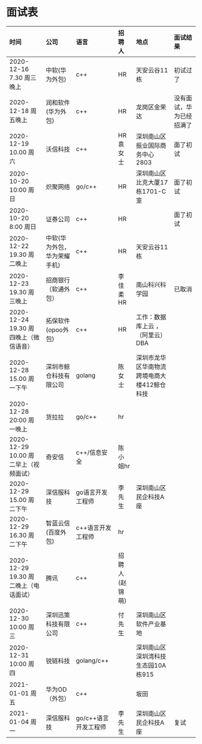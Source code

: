 # 面试表

|时间  |公司|语言|招聘人|地点|面试结果|
|:-----|:---|:----|:-----|:---|:-------|
|2020-12-16 7.30  周三晚上|  中软(华为外包) | c++  |  HR  |天安云谷11栋 |  初试过了|
|2020-12-18 周五晚上 | 润和软件(华为外包)|   c++|     HR|   龙岗区金荣达|没有面试，华为已经招满了|
|2020-12-19 10.00  周六|沃信科技  |c++ |HR袁女士 |深圳南山区振业国际商务中心2803| 面了初试 |
|2020-10-20 10:00 周日| 炽聚网络|go/c++| HR|深圳南山区比克大厦17栋1701-C室|面了初试 |
|2020-10-20 8:00 周日| 证券公司|c++| HR| |面了初试 |
|2020-12-22 19.30  周二晚上|  中软(华为外包，华为荣耀手机) | c++  |  HR  |天安云谷11栋 |  |
|2020-12-23 19.30  周三晚上|招商银行（软通外包）|c++|李佳柔HR|南山科兴科学园| 已取消|
|2020-12-24 19.30  周四晚上（微信语音） |拓保软件(opoo外包)|   c++|     HR| 工作：数据库上云 ，（阿里云）DBA | |
|2020-12-28 15.00 周一下午 | 深圳市鲸仓科技有限公司| golang| 陈女士  |深圳市龙华区华南物流跨境电商大楼412鲸仓科技| |
|2020-12-28 20:00 周一晚上|货拉拉|go/c++|hr| | |
|2020-12-29 10.00  周二早上（视频面试）|    奇安信   |    c++/信息安全 |  陈小姐hr| |  |
|2020-12-29 15.00  周二下午|    深信服科技   |    go语言开发工程师 |  李先生|深圳南山区民企科技A座 |  |
|2020-12-29 16.30  周二下午|   智蓝云信 (百度外包)  |   c++语言开发工程师 |  hr|  |  |
|2020-12-29 19.30  周二晚上（电话面试） |     腾讯    |    c++ |  招聘人(赵锦萌)| |  |
|2020-12-30 10:00  周三|深圳迅策科技有限公司| c++ | 付先生|深圳南山区软件产业基地| |
|2020-12-31 10:00  周四|锐链科技| golang/c++ | |深圳南山区深圳湾科技生态园10A栋915| |
|2021-01-01  周五|  华为OD（外包）| c++  | | 坂田|  |
|2021-01-04  周一|   深信服科技   |    go/c++语言开发工程师 |  李先生|深圳南山区民企科技A座 | 复试 |